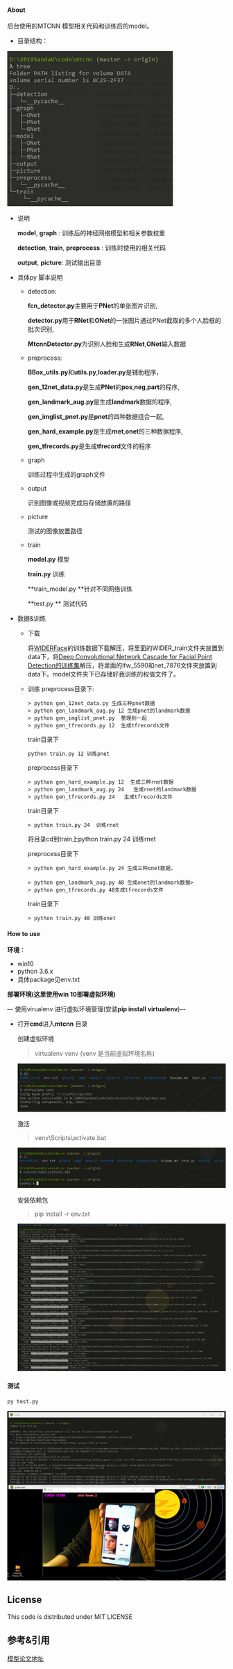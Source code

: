 #### About

后台使用的MTCNN 模型相关代码和训练后的model。

- 目录结构：

![content_img](./img/mtcnn_tree.png)

- 说明

  **model**, **graph** : 训练后的神经网络模型和相关参数权重

  **detection**, **train**, **preprocess** : 训练时使用的相关代码

  **output**, **picture**: 测试输出目录

- 具体py 脚本说明

  - detection:

    **fcn_detector.py**主要用于**PNet**的单张图片识别,

    **detector.py**用于**RNet**和**ONet**的一张图片通过PNet截取的多个人脸框的批次识别,

    **MtcnnDetector.py**为识别人脸和生成**RNet**,**ONet**输入数据

  - preprocess:

    **BBox_utils.py**和**utils.py**,**loader.py**是辅助程序，

    **gen_12net_data.py**是生成**PNet**的**pos**,**neg**,**part**的程序,

    **gen_landmark_aug.py**是生成**landmark**数据的程序,

    **gen_imglist_pnet.py**是**pnet**的四种数据组合一起,

    **gen_hard_example.py**是生成**rnet**,**onet**的三种数据程序,

    **gen_tfrecords.py**是生成**tfrecord**文件的程序

  - graph

    训练过程中生成的graph文件

  - output

    识别图像或视频完成后存储放置的路径

  - picture

    测试的图像放置路径

  - train

    **model.py** 模型

    **train.py** 训练

    **train_model.py **针对不同网络训练

    **test.py ** 测试代码

- 数据&训练

  - 下载

    将[WIDERFace](http://mmlab.ie.cuhk.edu.hk/projects/WIDERFace/)的训练数据下载解压，将里面的WIDER_train文件夹放置到data下，将[Deep Convolutional Network Cascade for Facial Point Detection的训练集](http://mmlab.ie.cuhk.edu.hk/archive/CNN_FacePoint.htm)解压，将里面的lfw_5590和net_7876文件夹放置到data下。model文件夹下已存储好我训练的权值文件了。

  - 训练
    preprocess目录下:

    ```
    > python gen_12net_data.py 生成三种pnet数据
    > python gen_landmark_aug.py 12 生成pnet的landmark数据
    > python gen_imglist_pnet.py  整理到一起
    > python gen_tfrecords.py 12  生成tfrecords文件
    ```

    train目录下

    ```
    python train.py 12 训练pnet
    ```

    preprocess目录下

    ```
    > python gen_hard_example.py 12  生成三种rnet数据
    > python gen_landmark_aug.py 24   生成rnet的landmark数据
    > python gen_tfrecords.py 24   生成tfrecords文件
    ```

    train目录下

    ```
    > python train.py 24  训练rnet
    ```

    将目录cd到train上python train.py 24 训练rnet

    preprocess目录下

    ```
    > python gen_hard_example.py 24 生成三种onet数据，
    
    > python gen_landmark_aug.py 48 生成onet的landmark数据>
    > python gen_tfrecords.py 48生成tfrecords文件
    ```

    train目录下

    ```
    > python train.py 48 训练onet
    ```

#### How to use

**环境**：

- win10 
-  python 3.6.x
- 具体package见env.txt

**部署环境(这里使用win 10部署虚拟环境)**

–- 使用virualenv 进行虚拟环境管理(安装**pip install virtualenv**)–- 

- 打开**cmd**进入**mtcnn** 目录

  创建虚拟环境

  > virtualenv  venv  (venv 是当前虚拟环境名称)

  ![mtcnn_env](./img/mtcnn_env.png)

  激活

  > venv\Scripts\activate.bat 

  ![mtcnn_activate](./img/mtcnn_activate.png)

  安装依赖包

  >  pip install -r env.txt 

  ![mtcnn_install](./img/mtcnn_install.png)

#### 测试

```bash
py test.py
```

![test](./img/test.png)

## License

This code is distributed under MIT LICENSE

## 参考&引用

[模型论文地址](https://kpzhang93.github.io/MTCNN_face_detection_alignment/index.html)